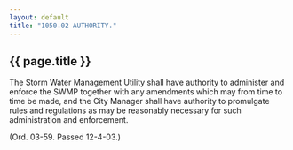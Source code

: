 ```yaml
---
layout: default 
title: "1050.02 AUTHORITY."
---
```


{{ page.title }}
----------------

The Storm Water Management Utility shall have authority to administer
and enforce the SWMP together with any amendments which may from time to
time be made, and the City Manager shall have authority to promulgate
rules and regulations as may be reasonably necessary for such
administration and enforcement.

(Ord. 03-59. Passed 12-4-03.)
